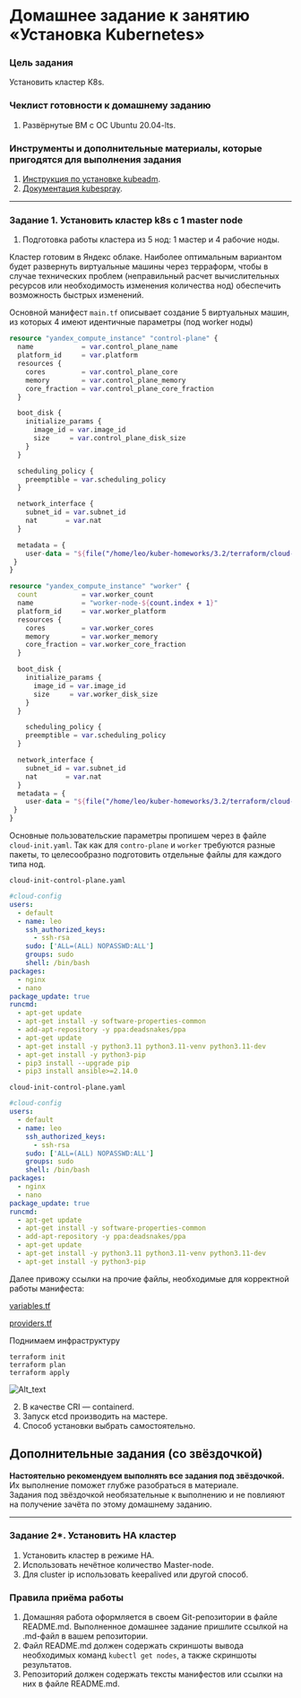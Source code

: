 # Домашнее задание к занятию «Установка Kubernetes»

### Цель задания

Установить кластер K8s.

### Чеклист готовности к домашнему заданию

1. Развёрнутые ВМ с ОС Ubuntu 20.04-lts.


### Инструменты и дополнительные материалы, которые пригодятся для выполнения задания

1. [Инструкция по установке kubeadm](https://kubernetes.io/docs/setup/production-environment/tools/kubeadm/create-cluster-kubeadm/).
2. [Документация kubespray](https://kubespray.io/).

-----

### Задание 1. Установить кластер k8s с 1 master node

1. Подготовка работы кластера из 5 нод: 1 мастер и 4 рабочие ноды.

Кластер готовим в Яндекс облаке. Наиболее оптимальным вариантом будет развернуть виртуальные машины через терраформ, чтобы в случае технических проблем (неправильный расчет вычислительных ресурсов или необходимость изменения количества нод) обеспечить возможность быстрых изменений.

Основной манифест `main.tf` описывает создание 5 виртуальных машин, из которых 4 имеют идентичные параметры (под worker ноды)
```tf
resource "yandex_compute_instance" "control-plane" {
  name            = var.control_plane_name
  platform_id     = var.platform
  resources {
    cores         = var.control_plane_core
    memory        = var.control_plane_memory
    core_fraction = var.control_plane_core_fraction
  }

  boot_disk {
    initialize_params {
      image_id = var.image_id
      size     = var.control_plane_disk_size
    }
  }

  scheduling_policy {
    preemptible = var.scheduling_policy
  }

  network_interface {
    subnet_id = var.subnet_id
    nat       = var.nat
  }

  metadata = {
    user-data = "${file("/home/leo/kuber-homeworks/3.2/terraform/cloud-init-control-plane.yaml")}"
 }
}

resource "yandex_compute_instance" "worker" {
  count           = var.worker_count
  name            = "worker-node-${count.index + 1}"
  platform_id     = var.worker_platform
  resources {
    cores         = var.worker_cores
    memory        = var.worker_memory
    core_fraction = var.worker_core_fraction
  }

  boot_disk {
    initialize_params {
      image_id = var.image_id
      size     = var.worker_disk_size
    }
  }

    scheduling_policy {
    preemptible = var.scheduling_policy
  }

  network_interface {
    subnet_id = var.subnet_id
    nat       = var.nat
  }
  metadata = {
    user-data = "${file("/home/leo/kuber-homeworks/3.2/terraform/cloud-init-worker.yaml")}"
 }
}
```

Основные пользовательские параметры пропишем через в файле `cloud-init.yaml`. Так как для `contro-plane` и `worker` требуются разные пакеты, то целесообразно подготовить отдельные файлы для каждого типа нод.

`cloud-init-control-plane.yaml`
```yml
#cloud-config
users:
  - default
  - name: leo
    ssh_authorized_keys:
      - ssh-rsa 
    sudo: ['ALL=(ALL) NOPASSWD:ALL']
    groups: sudo
    shell: /bin/bash
packages:
  - nginx
  - nano
package_update: true
runcmd:
  - apt-get update
  - apt-get install -y software-properties-common
  - add-apt-repository -y ppa:deadsnakes/ppa
  - apt-get update
  - apt-get install -y python3.11 python3.11-venv python3.11-dev
  - apt-get install -y python3-pip
  - pip3 install --upgrade pip
  - pip3 install ansible>=2.14.0
```

`cloud-init-control-plane.yaml`
```yml
#cloud-config
users:
  - default
  - name: leo
    ssh_authorized_keys:
      - ssh-rsa 
    sudo: ['ALL=(ALL) NOPASSWD:ALL']
    groups: sudo
    shell: /bin/bash
packages:
  - nginx
  - nano
package_update: true
runcmd:
  - apt-get update
  - apt-get install -y software-properties-common
  - add-apt-repository -y ppa:deadsnakes/ppa
  - apt-get update
  - apt-get install -y python3.11 python3.11-venv python3.11-dev
  - apt-get install -y python3-pip
```
Далее привожу ссылки на прочие файлы, необходимые для корректной работы манифеста:

[variables.tf]()

[providers.tf]()

Поднимаем инфраструктуру
```
terraform init
terraform plan
terraform apply
```
![Alt_text]()


2. В качестве CRI — containerd.
3. Запуск etcd производить на мастере.
4. Способ установки выбрать самостоятельно.

## Дополнительные задания (со звёздочкой)

**Настоятельно рекомендуем выполнять все задания под звёздочкой.** Их выполнение поможет глубже разобраться в материале.   
Задания под звёздочкой необязательные к выполнению и не повлияют на получение зачёта по этому домашнему заданию. 

------
### Задание 2*. Установить HA кластер

1. Установить кластер в режиме HA.
2. Использовать нечётное количество Master-node.
3. Для cluster ip использовать keepalived или другой способ.

### Правила приёма работы

1. Домашняя работа оформляется в своем Git-репозитории в файле README.md. Выполненное домашнее задание пришлите ссылкой на .md-файл в вашем репозитории.
2. Файл README.md должен содержать скриншоты вывода необходимых команд `kubectl get nodes`, а также скриншоты результатов.
3. Репозиторий должен содержать тексты манифестов или ссылки на них в файле README.md.
